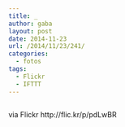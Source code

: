 ```yaml
---
title: _
author: gaba
layout: post
date: 2014-11-23
url: /2014/11/23/241/
categories:
  - fotos
tags:
  - Flickr
  - IFTTT
---
```

<div>
  <img style="max-width: 600px;" src="https://farm8.staticflickr.com/7568/15240691543_13b9ddb5ce_b.jpg" alt="" /></p> 
  
  <div>
    <p>
      via Flickr http://flic.kr/p/pdLwBR
    </p>
  </div>
</div>